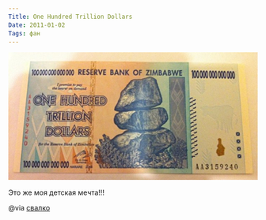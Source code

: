 ```yaml
---
Title: One Hundred Trillion Dollars
Date: 2011-01-02
Tags: фан
---
```


![Image](images/dollars.jpg)

Это же моя детская мечта!!!

@via [свалко](http://svalko.org/192990.html)